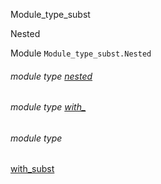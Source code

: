 Module_type_subst

Nested

Module `Module_type_subst.Nested`

<a id="module-type-nested"></a>

###### module type [nested](Module_type_subst.Nested.module-type-nested.md)

<a id="module-type-with_"></a>

###### module type [with_](Module_type_subst.Nested.module-type-with_.md)

<a id="module-type-with_subst"></a>

###### module type
[with_subst](Module_type_subst.Nested.module-type-with_subst.md)
